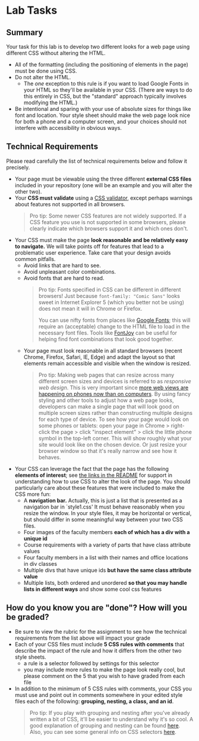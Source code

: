# Lab Tasks
## Summary
Your task for this lab is to develop two different looks for a web page using different CSS without altering the HTML.
 - All of the formatting (including the positioning of elements in the page) must be done using CSS.
 - Do not alter the HTML.
    - The _one_ exception to this rule is if you want to load Google Fonts in your HTML so they'll be available in your CSS. (There are ways to do this entirely in CSS, but the "standard" approach typically involves modifying the HTML.)
 - Be intentional and sparing with your use of absolute sizes for things like font and location. Your style sheet should make the web page look nice for both a phone and a computer screen, and your choices should not interfere with accessibility in obvious ways.

## Technical Requirements
Please read carefully the list of technical requirements below and follow it precisely.

  - Your page must be viewable using the three different **external CSS files** included in your repository (one will be an example and you will alter the other two).
  - Your **CSS must validate** using a [CSS validator](https://jigsaw.w3.org/css-validator/), except perhaps warnings about features not supported in all browsers.
    > Pro tip: Some newer CSS features are not widely supported. If a CSS feature you use is not supported in some browsers, please clearly indicate which browsers support it and which ones don't.
  - Your CSS must make the page **look reasonable and be relatively easy to navigate.** We will take points off for features that lead to a problematic user experience. Take care that your design avoids common pitfalls.
    - Avoid links that are hard to see.
    - Avoid unpleasant color combinations.
    - Avoid fonts that are hard to read.
      > Pro tip: Fonts specified in CSS can be different in different browsers! Just because `font-family: "Comic Sans"` looks sweet in Internet Explorer 5 (which you better not be using) does not mean it will in Chrome or Firefox.
      >
      > You can use nifty fonts from places like
      [Google Fonts](https://fonts.google.com); this will require
      an (acceptable) change to the HTML file to load in the necessary
      font files. Tools like [FontJoy](http://fontjoy.com) can be useful for
      helping find font combinations that look good together.
    - Your page must look reasonable in all standard browsers (recent Chrome, Firefox, Safari, IE, Edge) and adapt the layout so that elements remain accessible and visible when the window is resized.
      > Pro tip: Making web pages that can resize across many different screen sizes and devices is referred to as _responsive web design_. This is very important since [more web views are happening
      on phones now than on computers](https://www.theguardian.com/technology/2016/nov/02/mobile-web-browsing-desktop-smartphones-tablets).
      By using fancy styling and other tools to adjust how a web page looks, developers can make a single page that will look good
      on multiple screen sizes rather than constructing multiple
      designs for each type of device. To see how your page would look on some phones or tablets: open your page in Chrome > right-click the page > click "inspect element" > click the little phone symbol in the top-left corner. This will show roughly what your site would look like on the chosen device. Or just resize your browser
      window so that it's really narrow and see how it behaves.
  - Your CSS can leverage the fact that the page has the following **elements of interest**; see [the links in the README](./README.md) for support in understanding how to use CSS to alter the look of the page. You should particularly care about these features that were included to make the CSS more fun:
    - A **navigation bar.** Actually, this is just a list that is presented as a navigation bar in `style1.css' It must behave reasonably when you resize the window. In your style files, it may be horizontal or vertical, but should differ
    in some meaningful way between your two CSS files.
    - Four images of the faculty members **each of which has a div with a unique id**
    - Course requirements with a variety of parts that have class attribute values
    - Four faculty members in a list with their names and office locations in div classes
    - Multiple divs that have unique ids **but have the same class attribute value**
    - Multiple lists, both ordered and unordered **so that you may handle lists in different ways** and show some cool css features

## How do you know you are "done"? How will you be graded?
  - Be sure to view the rubric for the assignment to see how the technical requirements from the list above will impact your grade
  - Each of your CSS files must include **5 CSS rules with comments** that describe the impact of the rule and how it differs from the other two style sheets.
    - a rule is a selector followed by settings for this selector
    - you may include more rules to make the page look really cool, but please comment on the 5 that you wish to have graded from each file
  - In addition to the minimum of 5 CSS rules with comments, your CSS you must use and point out in comments somewhere in your edited style files each of the following: **grouping, nesting, a class, and an id**.
    > Pro tip: If you play with grouping and nesting after you've already written a bit of CSS, it'll be easier to understand why it's so cool. A good explanation of grouping and nesting can be found [here](http://lmgtfy.com/?q=grouping+and+nesting+css&l=1). Also, you can see some general info on CSS selectors [here](http://www.w3schools.com/cssref/css_selectors.asp).
